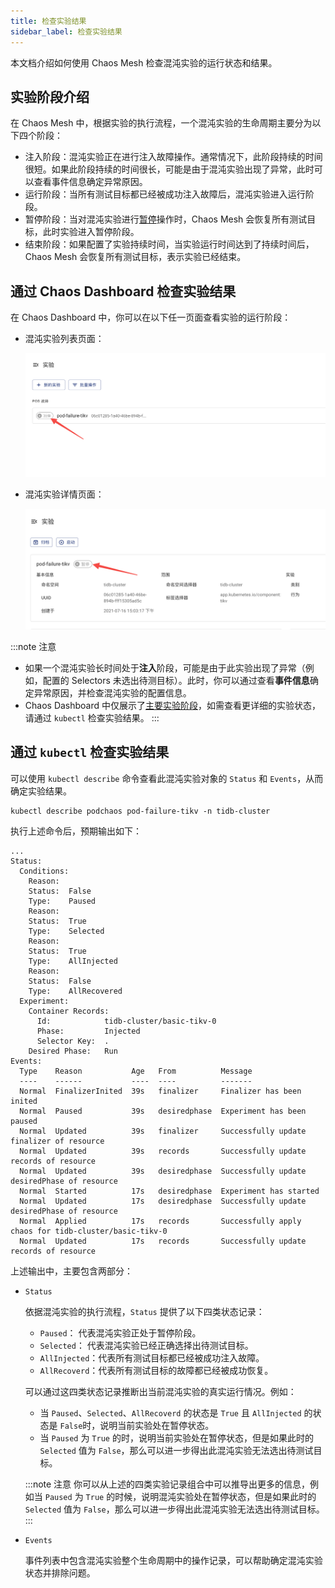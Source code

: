 ```yaml
---
title: 检查实验结果
sidebar_label: 检查实验结果
---
```


本文档介绍如何使用 Chaos Mesh 检查混沌实验的运行状态和结果。

## 实验阶段介绍

在 Chaos Mesh 中，根据实验的执行流程，一个混沌实验的生命周期主要分为以下四个阶段：

- 注入阶段：混沌实验正在进行注入故障操作。通常情况下，此阶段持续的时间很短。如果此阶段持续的时间很长，可能是由于混沌实验出现了异常，此时可以查看事件信息确定异常原因。
- 运行阶段：当所有测试目标都已经被成功注入故障后，混沌实验进入运行阶段。
- 暂停阶段：当对混沌实验进行[暂停](run-a-chaos-experiment.md/#暂停混沌实验)操作时，Chaos Mesh 会恢复所有测试目标，此时实验进入暂停阶段。
- 结束阶段：如果配置了实验持续时间，当实验运行时间达到了持续时间后，Chaos Mesh 会恢复所有测试目标，表示实验已经结束。

## 通过 Chaos Dashboard 检查实验结果

在 Chaos Dashboard 中，你可以在以下任一页面查看实验的运行阶段：

- 混沌实验列表页面：

  ![实验状态](img/list_chaos_status_zh.png)

- 混沌实验详情页面：

  ![实验状态](img/chaos_detail_status_zh.png)

:::note 注意

- 如果一个混沌实验长时间处于**注入**阶段，可能是由于此实验出现了异常（例如，配置的 Selectors 未选出待测目标）。此时，你可以通过查看**事件信息**确定异常原因，并检查混沌实验的配置信息。
- Chaos Dashboard 中仅展示了[主要实验阶段](#实验的阶段介绍)，如需查看更详细的实验状态，请通过 `kubectl` 检查实验结果。
:::

## 通过 `kubectl` 检查实验结果

可以使用 `kubectl describe` 命令查看此混沌实验对象的 `Status` 和 `Events`，从而确定实验结果。

```shell
kubectl describe podchaos pod-failure-tikv -n tidb-cluster
```

执行上述命令后，预期输出如下：

```shell
...
Status:
  Conditions:
    Reason:
    Status:  False
    Type:    Paused
    Reason:
    Status:  True
    Type:    Selected
    Reason:
    Status:  True
    Type:    AllInjected
    Reason:
    Status:  False
    Type:    AllRecovered
  Experiment:
    Container Records:
      Id:            tidb-cluster/basic-tikv-0
      Phase:         Injected
      Selector Key:  .
    Desired Phase:   Run
Events:
  Type    Reason           Age   From          Message
  ----    ------           ----  ----          -------
  Normal  FinalizerInited  39s   finalizer     Finalizer has been inited
  Normal  Paused           39s   desiredphase  Experiment has been paused
  Normal  Updated          39s   finalizer     Successfully update finalizer of resource
  Normal  Updated          39s   records       Successfully update records of resource
  Normal  Updated          39s   desiredphase  Successfully update desiredPhase of resource
  Normal  Started          17s   desiredphase  Experiment has started
  Normal  Updated          17s   desiredphase  Successfully update desiredPhase of resource
  Normal  Applied          17s   records       Successfully apply chaos for tidb-cluster/basic-tikv-0
  Normal  Updated          17s   records       Successfully update records of resource
```

上述输出中，主要包含两部分：

- `Status`


  依据混沌实验的执行流程，`Status` 提供了以下四类状态记录：

  - `Paused`： 代表混沌实验正处于暂停阶段。
  - `Selected`： 代表混沌实验已经正确选择出待测试目标。
  - `AllInjected`：代表所有测试目标都已经被成功注入故障。
  - `AllRecoverd`：代表所有测试目标的故障都已经被成功恢复。

  可以通过这四类状态记录推断出当前混沌实验的真实运行情况。例如：

  - 当 `Paused`、`Selected`、`AllRecoverd` 的状态是 `True` 且 `AllInjected` 的状态是 `False`时，说明当前实验处在暂停状态。
  - 当 `Paused` 为 `True` 的时，说明当前实验处在暂停状态，但是如果此时的 `Selected` 值为 `False`，那么可以进一步得出此混沌实验无法选出待测试目标。

  :::note 注意
  你可以从上述的四类实验记录组合中可以推导出更多的信息，例如当 `Paused` 为 `True` 的时候，说明混沌实验处在暂停状态，但是如果此时的 `Selected` 值为 `False`，那么可以进一步得出此混沌实验无法选出待测试目标。
  :::

- `Events`

  事件列表中包含混沌实验整个生命周期中的操作记录，可以帮助确定混沌实验状态并排除问题。
